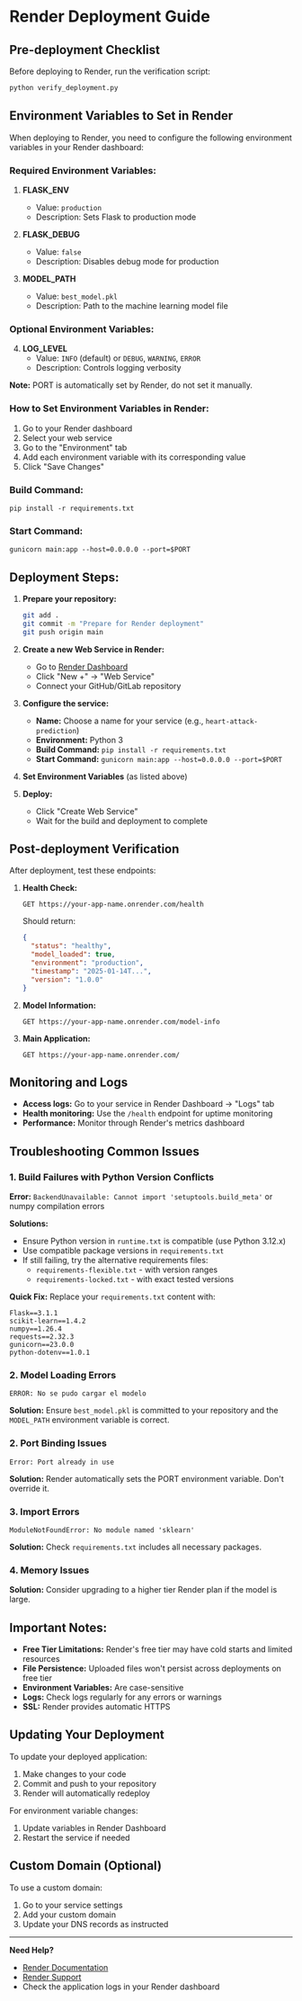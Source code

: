 # Render Deployment Guide

## Pre-deployment Checklist

Before deploying to Render, run the verification script:
```bash
python verify_deployment.py
```

## Environment Variables to Set in Render

When deploying to Render, you need to configure the following environment variables in your Render dashboard:

### Required Environment Variables:

1. **FLASK_ENV**
   - Value: `production`
   - Description: Sets Flask to production mode

2. **FLASK_DEBUG**
   - Value: `false`
   - Description: Disables debug mode for production

3. **MODEL_PATH**
   - Value: `best_model.pkl`
   - Description: Path to the machine learning model file

### Optional Environment Variables:

4. **LOG_LEVEL**
   - Value: `INFO` (default) or `DEBUG`, `WARNING`, `ERROR`
   - Description: Controls logging verbosity

**Note:** PORT is automatically set by Render, do not set it manually.

### How to Set Environment Variables in Render:

1. Go to your Render dashboard
2. Select your web service
3. Go to the "Environment" tab
4. Add each environment variable with its corresponding value
5. Click "Save Changes"

### Build Command:
```
pip install -r requirements.txt
```

### Start Command:
```
gunicorn main:app --host=0.0.0.0 --port=$PORT
```

## Deployment Steps:

1. **Prepare your repository:**
   ```bash
   git add .
   git commit -m "Prepare for Render deployment"
   git push origin main
   ```

2. **Create a new Web Service in Render:**
   - Go to [Render Dashboard](https://dashboard.render.com/)
   - Click "New +" → "Web Service"
   - Connect your GitHub/GitLab repository

3. **Configure the service:**
   - **Name:** Choose a name for your service (e.g., `heart-attack-prediction`)
   - **Environment:** Python 3
   - **Build Command:** `pip install -r requirements.txt`
   - **Start Command:** `gunicorn main:app --host=0.0.0.0 --port=$PORT`

4. **Set Environment Variables** (as listed above)

5. **Deploy:**
   - Click "Create Web Service"
   - Wait for the build and deployment to complete

## Post-deployment Verification

After deployment, test these endpoints:

1. **Health Check:**
   ```
   GET https://your-app-name.onrender.com/health
   ```
   Should return:
   ```json
   {
     "status": "healthy",
     "model_loaded": true,
     "environment": "production",
     "timestamp": "2025-01-14T...",
     "version": "1.0.0"
   }
   ```

2. **Model Information:**
   ```
   GET https://your-app-name.onrender.com/model-info
   ```

3. **Main Application:**
   ```
   GET https://your-app-name.onrender.com/
   ```

## Monitoring and Logs

- **Access logs:** Go to your service in Render Dashboard → "Logs" tab
- **Health monitoring:** Use the `/health` endpoint for uptime monitoring
- **Performance:** Monitor through Render's metrics dashboard

## Troubleshooting Common Issues

### 1. Build Failures with Python Version Conflicts

**Error:** `BackendUnavailable: Cannot import 'setuptools.build_meta'` or numpy compilation errors

**Solutions:**
- Ensure Python version in `runtime.txt` is compatible (use Python 3.12.x)
- Use compatible package versions in `requirements.txt`
- If still failing, try the alternative requirements files:
  - `requirements-flexible.txt` - with version ranges
  - `requirements-locked.txt` - with exact tested versions

**Quick Fix:** Replace your `requirements.txt` content with:
```
Flask==3.1.1
scikit-learn==1.4.2
numpy==1.26.4
requests==2.32.3
gunicorn==23.0.0
python-dotenv==1.0.1
```

### 2. Model Loading Errors
```
ERROR: No se pudo cargar el modelo
```
**Solution:** Ensure `best_model.pkl` is committed to your repository and the `MODEL_PATH` environment variable is correct.

### 2. Port Binding Issues
```
Error: Port already in use
```
**Solution:** Render automatically sets the PORT environment variable. Don't override it.

### 3. Import Errors
```
ModuleNotFoundError: No module named 'sklearn'
```
**Solution:** Check `requirements.txt` includes all necessary packages.

### 4. Memory Issues
**Solution:** Consider upgrading to a higher tier Render plan if the model is large.

## Important Notes:

- **Free Tier Limitations:** Render's free tier may have cold starts and limited resources
- **File Persistence:** Uploaded files won't persist across deployments on free tier
- **Environment Variables:** Are case-sensitive
- **Logs:** Check logs regularly for any errors or warnings
- **SSL:** Render provides automatic HTTPS

## Updating Your Deployment

To update your deployed application:

1. Make changes to your code
2. Commit and push to your repository
3. Render will automatically redeploy

For environment variable changes:
1. Update variables in Render Dashboard
2. Restart the service if needed

## Custom Domain (Optional)

To use a custom domain:
1. Go to your service settings
2. Add your custom domain
3. Update your DNS records as instructed

---

**Need Help?**
- [Render Documentation](https://render.com/docs)
- [Render Support](https://render.com/support)
- Check the application logs in your Render dashboard
